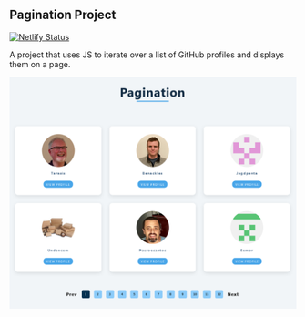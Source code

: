 ## Pagination Project

[![Netlify Status](https://api.netlify.com/api/v1/badges/04c74978-493b-4038-9648-53afb5411a45/deploy-status)](https://app.netlify.com/sites/github-pagination-project/deploys)

A project that uses JS to iterate over a list of GitHub profiles and displays them on a page.

![Preview](https://github.com/Hrodberht/pagination/blob/main/desktop-preview.png)
